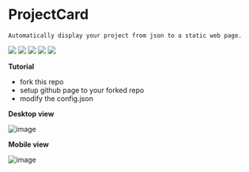 # ProjectCard
`Automatically display your project from json to a static web page.`

![](https://img.shields.io/badge/language-javascript-pink.svg)
![](https://img.shields.io/badge/build-passed-green.svg)
![](https://img.shields.io/badge/software-released-blue.svg)
![](https://img.shields.io/badge/document-ready-purple.svg)
![](https://img.shields.io/badge/opensoure-yes-brown.svg) 

**Tutorial**
- fork this repo
- setup github page to your forked repo
- modify the config.json

**Desktop view**

![image](https://user-images.githubusercontent.com/57877290/228104992-309bcb26-20bf-436d-a2be-1773c6659e2a.png)


**Mobile view**

![image](https://user-images.githubusercontent.com/57877290/228105116-8d66b4c1-fd6c-4f9d-900c-e52a8f88cc19.png)

